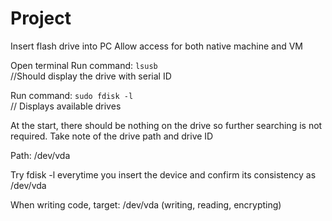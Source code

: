 # Project

Insert flash drive into PC
Allow access for both native machine and VM

Open terminal
Run command: ```lsusb``` 	 
//Should display the drive with serial ID

Run command: ```sudo fdisk -l```		
// Displays available drives

At the start, there should be nothing on the drive so further searching is not required.
Take note of the drive path and drive ID

Path: /dev/vda

Try fdisk -l everytime you insert the device and confirm its consistency as /dev/vda

When writing code, target: /dev/vda (writing, reading, encrypting)




